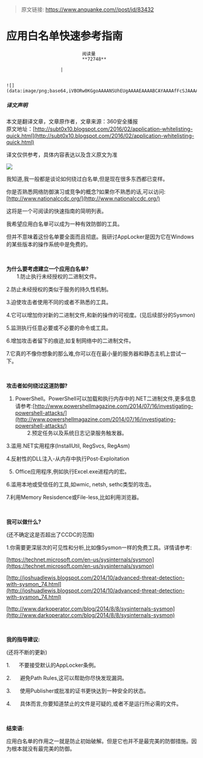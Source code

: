 > 原文链接: https://www.anquanke.com//post/id/83432 


# 应用白名单快速参考指南


                                阅读量   
                                **72748**
                            
                        |
                        
                                                                                                                                    ![](data:image/png;base64,iVBORw0KGgoAAAANSUhEUgAAAAEAAAABCAYAAAAfFcSJAAAAAXNSR0IArs4c6QAAAARnQU1BAACxjwv8YQUAAAAJcEhZcwAADsQAAA7EAZUrDhsAAAANSURBVBhXYzh8+PB/AAffA0nNPuCLAAAAAElFTkSuQmCC)
                                                                                            



##### 译文声明

本文是翻译文章，文章原作者，文章来源：360安全播报
                                <br>原文地址：[http://subt0x10.blogspot.com/2016/02/application-whitelisting-quick.html](http://subt0x10.blogspot.com/2016/02/application-whitelisting-quick.html)

译文仅供参考，具体内容表达以及含义原文为准

[![](https://p4.ssl.qhimg.com/t015686a4c824982ddb.jpg)](https://p4.ssl.qhimg.com/t015686a4c824982ddb.jpg)

我知道,我一般都是谈论如何绕过白名单,但是现在很多东西都已变样。

你是否熟悉网络防御演习或竞争的概念?如果你不熟悉的话,可以访问:[http://www.nationalccdc.org/](http://www.nationalccdc.org/)

这将是一个可阅读的快速指南的简明列表。

我希望应用白名单可以成为一种有效防御的工具。<br>

 但并不意味着这份名单要全面而且彻底。我研讨AppLocker是因为它在Windows的某些版本的操作系统中是免费的。

<br>

**为什么要考虑建立一个应用白名单?<br>**       1.防止执行未经授权的二进制文件。

2.防止未经授权的类似于服务的持久性机制。

3.迫使攻击者使用不同的或者不熟悉的工具。

4.它可以增加你对新的二进制文件,和新的操作的可视度。(见后续部分的Sysmon)

5.监测执行任意必要或不必要的命令或工具。

6.增加攻击者留下的痕迹,如复制网络中的二进制文件。

7.它真的不像你想象的那么难,你可以在在最小量的服务器和静态主机上尝试一下。

**<br>**

**攻击者如何绕过这道防御?**

1. PowerShell。PowerShell可以加载和执行内存中的.NET二进制文件,更多信息请参考:[http://www.powershellmagazine.com/2014/07/16/investigating-powershell-attacks/](http://www.powershellmagazine.com/2014/07/16/investigating-powershell-attacks/)<br>        2.预定任务以及系统日志记录服务触发器。

3.滥用.NET实用程序(InstallUtil, RegSvcs, RegAsm)

4.反射性的DLL注入-从内存中执行Post-Exploitation

5. Office应用程序,例如执行Excel.exe进程内的宏。

6.滥用本地或受信任的工具,如wmic, netsh, sethc类型的攻击。

7.利用Memory Resisdence或File-less,比如利用浏览器。

<br>

**我可以做什么?**

(还不确定这是否超出了CCDC的范围)

1.你需要更深层次的可见性和分析,比如像Sysmon一样的免费工具。详情请参考:

[https://technet.microsoft.com/en-us/sysinternals/sysmon](https://technet.microsoft.com/en-us/sysinternals/sysmon)

[http://joshuadlewis.blogspot.com/2014/10/advanced-threat-detection-with-sysmon_74.html](http://joshuadlewis.blogspot.com/2014/10/advanced-threat-detection-with-sysmon_74.html)

[http://www.darkoperator.com/blog/2014/8/8/sysinternals-sysmon](http://www.darkoperator.com/blog/2014/8/8/sysinternals-sysmon)

<br>

**我的指导建议:**

(还将不断的更新)

1.      不要接受默认的AppLocker条例。

2.      避免Path Rules,这可以帮助你尽快发现漏洞。

3.      使用Publisher或批准的证书更快达到一种安全的状态。

4.      具体而言,你要知道禁止的文件是可疑的,或者不是运行所必需的文件。

<br>

**结束语:**

应用白名单的作用之一就是防止初始破解。但是它也并不是最完美的防御措施。因为根本就没有最完美的防御。
